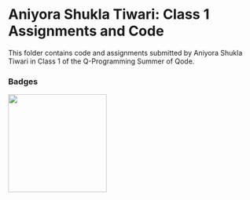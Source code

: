 # Aniyora Shukla Tiwari: Class 1 Assignments and Code
This folder contains code and assignments submitted by Aniyora Shukla Tiwari in Class 1 of the Q-Programming Summer of Qode.
### Badges
<img src="/badges/attendance.png" width="200px" height="200px">